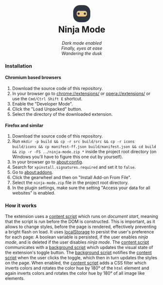 <div align="center"><h1><img width="56" alt="" src="https://raw.githubusercontent.com/borisdiakur/ninja-mode/main/icons/icon.svg"> <div>Ninja Mode</div></h1></div>

<div align="center">
  <i>Dark mode enabled</i><br>
  <i>Finally, eyes at ease</i><br>
  <i>Wandering the dusk</i>
</div>

### Installation

#### Chromium based browsers

1. Download the source code of this repository.
2. In your browser go to [chrome://extensions/](chrome://extensions/) or [opera://extensions/](opera://extensions/) or use the `Cmd/Ctrl Shift E` shortcut.
3. Enable the "Developer Mode".
4. Click the "Load Unpacked" button.
5. Select the directory of the downloaded extension.

#### Firefox and similar

1. Download the source code of this repository.
2. Run `mkdir -p build && cp -r src build/src && cp -r icons build/icons && cp manifest-ff.json build/manifest.json && cd build && zip -r -FS ../ninja-mode.zip *` inside the project root directory (on Windows you'll have to figure this one out by yourself).
3. In your browser go to [about:config](about:config).
4. Search for `xpinstall.signatures.required` and set it to `false`.
5. Go to [about:addons](about:addons).
6. Click the gearwheel and then on "Install Add-on From File".
7. Select the `ninja-mode.zip` file in the project root directory.
8. In the plugin settings, make sure the setting "Access your data for all websites" is enabled.

### How it works

The extension uses a [content script] which runs on _document start_, meaning that the script is run before the DOM is constructed. This is important, as it allows to change styles, before the page is rendered, effectively preventing a bright flash on load. It uses [localStorage](https://developer.mozilla.org/en-US/docs/Web/API/Window/localStorage) to persist the user's preference for each page: A boolean variable is persisted, if the user enables _ninja mode_, and is deleted if the user disables _ninja mode_. The [content script] communicates with a [background script] which updates the visual state of the extension's toggle button. The [background script] notifies the [content script] when the user clicks the toggle, which then in turn updates the styles on the page. When enabled, the [content script] adds a CSS filter which inverts colors and rotates the color hue by 180° of the `html` element and again inverts colors and rotates the color hue by 180° of all image like elements.

[content script]: https://developer.mozilla.org/en-US/docs/Mozilla/Add-ons/WebExtensions/Content_scripts
[background script]: https://developer.mozilla.org/en-US/docs/Mozilla/Add-ons/WebExtensions/Background_scripts